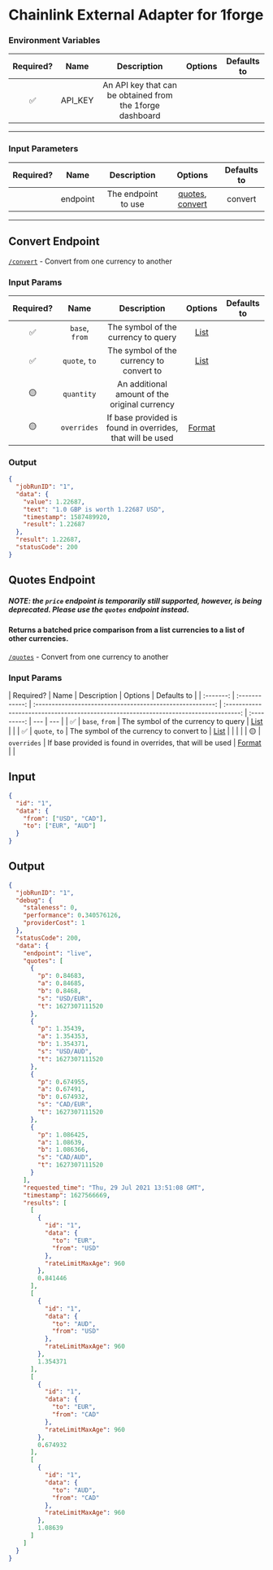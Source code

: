 # Chainlink External Adapter for 1forge

### Environment Variables

| Required? |  Name   |                        Description                        | Options | Defaults to |
| :-------: | :-----: | :-------------------------------------------------------: | :-----: | :---------: |
|    ✅     | API_KEY | An API key that can be obtained from the 1forge dashboard |         |             |

---

### Input Parameters

| Required? |   Name   |     Description     |                         Options                          | Defaults to |
| :-------: | :------: | :-----------------: | :------------------------------------------------------: | :---------: |
|           | endpoint | The endpoint to use | [quotes](#Quotes-Endpoint), [convert](#Convert-Endpoint) |   convert   |

---

## Convert Endpoint

[`/convert`](https://1forge.com/api#convert) - Convert from one currency to another

### Input Params

| Required? |      Name      |                        Description                        |                                       Options                                        | Defaults to |
| :-------: | :------------: | :-------------------------------------------------------: | :----------------------------------------------------------------------------------: | :---------: |
|    ✅     | `base`, `from` |            The symbol of the currency to query            |                       [List](https://1forge.com/currency-list)                       |             |
|    ✅     | `quote`, `to`  |         The symbol of the currency to convert to          |                       [List](https://1forge.com/currency-list)                       |             |
|    🟡     |   `quantity`   |       An additional amount of the original currency       |                                                                                      |             |
|    🟡     |  `overrides`   | If base provided is found in overrides, that will be used | [Format](../../core/bootstrap/src/lib/external-adapter/overrides/presetSymbols.json) |             |

### Output

```json
{
  "jobRunID": "1",
  "data": {
    "value": 1.22687,
    "text": "1.0 GBP is worth 1.22687 USD",
    "timestamp": 1587489920,
    "result": 1.22687
  },
  "result": 1.22687,
  "statusCode": 200
}
```

## Quotes Endpoint

##### NOTE: the `price` endpoint is temporarily still supported, however, is being deprecated. Please use the `quotes` endpoint instead.

#### Returns a batched price comparison from a list currencies to a list of other currencies.

[`/quotes`](https://1forge.com/api#quotes) - Convert from one currency to another

### Input Params

| Required? |      Name      |                        Description                        |                                       Options                                        | Defaults to |
| :-------: | :------------: | :-------------------------------------------------------: | :----------------------------------------------------------------------------------: | :---------: | --- | --- |
|    ✅     | `base`, `from` |            The symbol of the currency to query            |                       [List](https://1forge.com/currency-list)                       |             |
|    ✅     | `quote`, `to`  |         The symbol of the currency to convert to          |                       [List](https://1forge.com/currency-list)                       |             |     |     |
|    🟡     |  `overrides`   | If base provided is found in overrides, that will be used | [Format](../../core/bootstrap/src/lib/external-adapter/overrides/presetSymbols.json) |             |

## Input

```json
{
  "id": "1",
  "data": {
    "from": ["USD", "CAD"],
    "to": ["EUR", "AUD"]
  }
}
```

## Output

```json
{
  "jobRunID": "1",
  "debug": {
    "staleness": 0,
    "performance": 0.340576126,
    "providerCost": 1
  },
  "statusCode": 200,
  "data": {
    "endpoint": "live",
    "quotes": [
      {
        "p": 0.84683,
        "a": 0.84685,
        "b": 0.8468,
        "s": "USD/EUR",
        "t": 1627307111520
      },
      {
        "p": 1.35439,
        "a": 1.354353,
        "b": 1.354371,
        "s": "USD/AUD",
        "t": 1627307111520
      },
      {
        "p": 0.674955,
        "a": 0.67491,
        "b": 0.674932,
        "s": "CAD/EUR",
        "t": 1627307111520
      },
      {
        "p": 1.086425,
        "a": 1.08639,
        "b": 1.086366,
        "s": "CAD/AUD",
        "t": 1627307111520
      }
    ],
    "requested_time": "Thu, 29 Jul 2021 13:51:08 GMT",
    "timestamp": 1627566669,
    "results": [
      [
        {
          "id": "1",
          "data": {
            "to": "EUR",
            "from": "USD"
          },
          "rateLimitMaxAge": 960
        },
        0.841446
      ],
      [
        {
          "id": "1",
          "data": {
            "to": "AUD",
            "from": "USD"
          },
          "rateLimitMaxAge": 960
        },
        1.354371
      ],
      [
        {
          "id": "1",
          "data": {
            "to": "EUR",
            "from": "CAD"
          },
          "rateLimitMaxAge": 960
        },
        0.674932
      ],
      [
        {
          "id": "1",
          "data": {
            "to": "AUD",
            "from": "CAD"
          },
          "rateLimitMaxAge": 960
        },
        1.08639
      ]
    ]
  }
}
```
